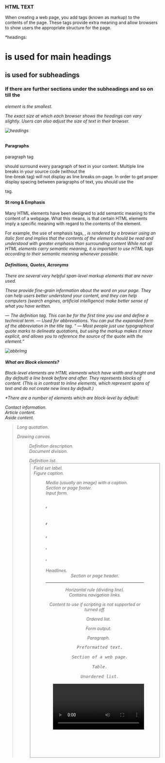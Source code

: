 ### HTML TEXT 

When creating a web page, you add tags (known as markup) to the contents of the page.
These tags provide extra meaning and allow browsers to show users the
appropriate structure for the page.

*headings: 

<h1>is used for main headings

<h2>is used for subheadings


<h3>If there are further sections under the subheadings
and so on till the 

<h6> element is the smallest.

The exact size at which each browser shows the headings can vary slightly.
Users can also adjust the size of text in their browser.

![headings](https://www.tutorialrepublic.com/lib/images/html/html-headings.png)

#### Paragraphs

paragraph tag <p> should surround every paragraph of text in your content.
Multiple line breaks in your source code (without the <br> line-break tag) will not display as line breaks on-page.
In order to get proper display spacing between paragraphs of text, you should use the <p> tag.

#### St rong & Emphasis

Many HTML elements have been designed to add semantic meaning to the content of a webpage. What this means, 
is that certain HTML elements imply a specific meaning with regard to the contents of the element.

For example, the use of emphasis tags, <em>, 
is rendered by a browser using an italic font and implies that the contents of the element should be read and understood with greater emphasis than surrounding content
While not all HTML elements carry semantic meaning, it is important to use HTML tags according to their semantic meaning whenever possible.

#### Definitions, Quotes, Acronyms
There are several very helpful span-level markup elements that are never used.

These provide fine-grain information about the word on your page. They can help users better understand your content,
and they can help computers (search engines, artificial intelligence) make better sense of what you have written.

<dfn> — The definition tag. This can be for the first time you use and define a technical term.
<abbr> — Used for abbreviations. You can put the expanded form of the abbreviation in the title tag.
<q> — Most people just use typographical quote marks to delineate quotations, 
but using the markup makes it more explicit, and allows you to reference the source of the quote with the <cite> element.

![abbrImg](https://i.ytimg.com/vi/yN191Pkg4kg/maxresdefault.jpg)

#### What are Block elements?
Block-level elements are HTML elements which have width and height and (by default) a line break before and after.
They represents blocks of content. 
(This is in contrast to inline elements, which represent spans of text and do not create new lines by default.)

*There are a number of elements which are block-level by default:

<address> Contact information.
  
<article> Article content.
  
<aside> Aside content.
  
<audio> Audio player.
  
<blockquote> Long quotation.
  
<canvas> Drawing canvas.
  
<dd> Definition description.
  
<div> Document division.
  
<dl> Definition list.
  
<fieldset> Field set label.
  
<figcaption> Figure caption.
  
<figure> Media (usually an image) with a caption.
  
<footer> Section or page footer.
  
<form> Input form.
  
<h1>, <h2>, <h3>, <h4>, <h5>, <h6> Headlines.
  
<header> Section or page header.
  
<hr> Horizontal rule (dividing line).

<main Contains the central content unique to this document.
  
<nav> Contains navigation links.
  
<noscript> Content to use if scripting is not supported or turned off.
  
<ol> Ordered list.
  
<output> Form output.
  
<p> Paragraph.
  
<pre> Preformatted text.

<section> Section of a web page.
  
<table> Table.
  
<tfoot Table footer.
  
<ul> Unordered list.
  
<video> Video player.
  
  
  
  ### CSS 
  
  Stands for "Cascading Style Sheet." Cascading style sheets are used to format the layout of Web pages.
  They can be used to define text styles, table sizes, and other aspects of Web pages that previously could only be defined in a page's HTML.
  
  CSS helps Web developers create a uniform look across several pages of a Web site. 
  Instead of defining the style of each table and each block of text within a page's HTML, 
  commonly used styles need to be defined only once in a CSS document.
  
  there are 3 ways you can link the css to your html :
  
  * href
  
  * type
  
  * rel
  
  #### css selectors
  
  ![selectorimg](https://i1.wp.com/learn-automation.com/wp-content/uploads/2015/12/Css-Selector-Table.png?resize=1024%2C395)
  
  

